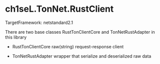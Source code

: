 ﻿# ch1seL.TonNet.RustClient

TargetFramework: netstandard2.1


There are two base classes RustTonClientCore and TonNetRustAdapter in this library

- RustTonClientCore raw(string) request-response client

- TonNetRustAdapter wrapper that serialize and deserialized raw data  